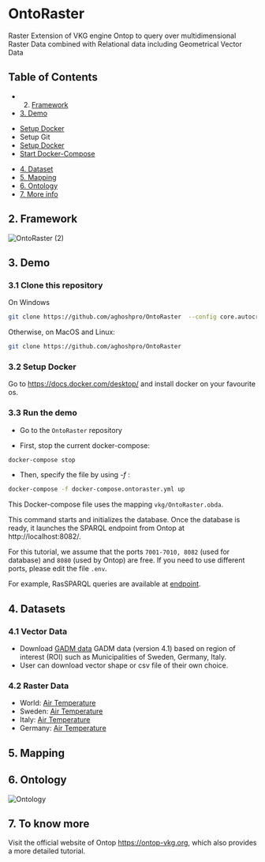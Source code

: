 # OntoRaster
Raster Extension of VKG engine Ontop to query over multidimensional Raster Data combined with Relational data including Geometrical Vector Data

## Table of Contents
* 2. [Framework](#2-framework)
* [3. Demo](#3-demo)
 - [Setup Docker](https://www.docker.com/)
 - Setup Git
 - [Setup Docker](#setup-docker)
 - [Start Docker-Compose](#start-docker-compose)
* [4. Dataset](#4-dataset)
* [5. Mapping](#5-mapping)
* [6. Ontology](#6-ontology)
* [7. More info](#7-to-know-more)

## 2. Framework

![OntoRaster (2)](https://github.com/aghoshpro/OntoRaster/assets/71174892/49751ecd-ba5b-49ef-8071-18f68e0dde37)


## 3. Demo
### 3.1 Clone this repository

On Windows
```sh
git clone https://github.com/aghoshpro/OntoRaster  --config core.autocrlf=input
```

Otherwise, on MacOS and Linux:
```sh
git clone https://github.com/aghoshpro/OntoRaster
```

### 3.2 Setup Docker
Go to https://docs.docker.com/desktop/ and install docker on your favourite os.

### 3.3 Run the demo
* Go to the `OntoRaster` repository
  
* First, stop the current docker-compose:
```sh
docker-compose stop
```

* Then, specify the file by using *-f* : 
```sh
docker-compose -f docker-compose.ontoraster.yml up
```

This Docker-compose file uses the mapping `vkg/OntoRaster.obda`.

This command starts and initializes the database. Once the database is ready, it launches the SPARQL endpoint from Ontop at http://localhost:8082/.

For this tutorial, we assume that the ports `7001-7010, 8082` (used for database) and `8080` (used by Ontop) are free. If you need to use different ports, please edit the file `.env`.

For example, RasSPARQL queries are available at [endpoint](http://localhost:8082/).


## 4. Datasets

### 4.1 Vector Data
* Download [GADM data](https://gadm.org/download_country.html) GADM data (version 4.1) based on region of interest (ROI) such as Municipalities of Sweden, Germany, Italy.
* User can download vector shape or csv file of their own choice.

### 4.2 Raster Data
* World: [Air Temperature](https://psl.noaa.gov/data/gridded/data.UDel_AirT_Precip.html)
* Sweden: [Air Temperature](https://psl.noaa.gov/data/gridded/data.UDel_AirT_Precip.html)
* Italy: [Air Temperature](https://psl.noaa.gov/data/gridded/data.UDel_AirT_Precip.html)
* Germany: [Air Temperature](https://psl.noaa.gov/data/gridded/data.UDel_AirT_Precip.html)


## 5. Mapping

## 6. Ontology

![Ontology](https://github.com/aghoshpro/OntoRaster/assets/71174892/d4ba1875-e589-4f36-b108-28b9f5d2cb50)


## 7. To know more

Visit the official website of Ontop https://ontop-vkg.org, which also provides a more detailed tutorial.



